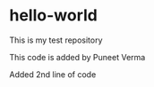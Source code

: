 # hello-world
This is my test repository

This code is added by Puneet Verma

Added 2nd line of code
